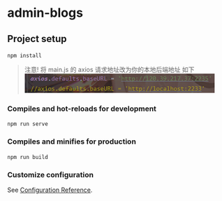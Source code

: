 # admin-blogs

## Project setup
```
npm install
```
> 注意! 将 main.js 的 axios 请求地址改为你的本地后端地址
如下
![axios](../imgs/17.png)
### Compiles and hot-reloads for development
```
npm run serve
```


### Compiles and minifies for production
```
npm run build
```

### Customize configuration
See [Configuration Reference](https://cli.vuejs.org/config/).
